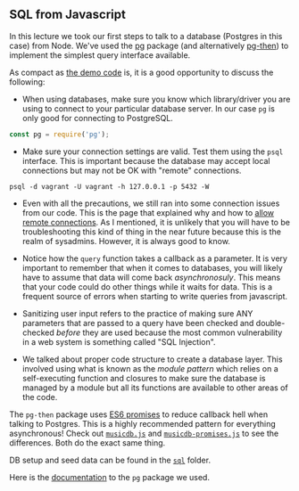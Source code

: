 ## SQL from Javascript

In this lecture we took our first steps to talk to a database (Postgres in this
case) from Node. We've used the [pg](https://www.npmjs.com/package/pg) package
(and alternatively [pg-then](https://www.npmjs.com/package/pg-then)) to
implement the simplest query interface available. 

As compact as [the demo code](https://github.com/jugonzal/lhl-lectures/tree/master/w4d2-db-from-js/albums.js) is, it is a good opportunity to discuss the following:

- When using databases, make sure you know which library/driver you are using to connect to your particular database server.  In our case `pg` is only good for connecting to PostgreSQL.
```javascript
const pg = require('pg');
```

- Make sure your connection settings are valid.  Test them using the `psql` interface. This is important because the database may accept local connections but may not be OK with "remote" connections.  

```shell
psql -d vagrant -U vagrant -h 127.0.0.1 -p 5432 -W
```

- Even with all the precautions, we still ran into some connection issues from our code.  This is the page that explained why and how to [allow remote connections](https://blog.bigbinary.com/2016/01/23/configure-postgresql-to-allow-remote-connection.html). As I mentioned, it is unlikely that you will have to be troubleshooting this kind of thing in the near future because this is the realm of sysadmins.  However, it is always good to know. 

- Notice how the `query` function takes a callback as a parameter. It is very important to remember that when it comes to databases, you will likely have to assume that data will come back *asynchronosuly*. This means that your code could do other things while it waits for data. This is a frequent source of errors when starting to write queries from javascript.

- Sanitizing user input refers to the practice of making sure ANY parameters that are passed to a query have been checked and double-checked *before* they are used because the most common vulnerability in a web system is something called "SQL Injection".  

- We talked about proper code structure to create a database layer. This involved using what is known as the _module pattern_ which relies on a self-executing function and closures to make sure the database is managed by a module but all its functions are available to other areas of the code. 

The `pg-then` package uses [ES6
promises](http://www.datchley.name/es6-promises/) to reduce callback hell when
talking to Postgres. This is a highly recommended pattern for everything
asynchronous! Check out [`musicdb.js`](https://github.com/jugonzal/lhl-lectures/tree/master/w4d2-db-from-js/code/musicdb.js) and
[`musicdb-promises.js`](https://github.com/jugonzal/lhl-lectures/tree/master/w4d2-db-from-js/code/musicdb-promises.js) to see the differences. Both
do the exact same thing.

DB setup and seed data can be found in the [`sql`](https://github.com/jugonzal/lhl-lectures/tree/master/w4d2-db-from-js/sql/) folder.

Here is the [documentation](https://www.npmjs.com/package/pg) to the `pg` package we used.
